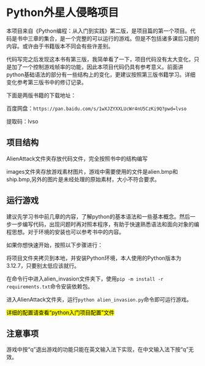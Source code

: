 # Python外星人侵略项目

本项目来自《Python编程：从入门到实践》第二版，是项目篇的第一个项目。代码是书中三章的集合，是一个完整的可以运行的游戏。但是不包括诸多课后习题的内容。或许由于书籍版本不同会有些许差别。

代码写完之后发现这本书有第三版，我简单看了一下，项目代码没有太大变化，只是加了一个控制游戏帧率的功能，因此本项目代码仍具有参考意义。前面讲python基础语法的部分有一些结构上的变化，更建议按照第三版书籍学习。详细变化参考第三版书中的修订记录。

下面是两版书籍的下载地址：

百度网盘：`https://pan.baidu.com/s/1wXJZYXXLUcWr4nU5CzKi9Q?pwd=lvso`

提取码：lvso

## 项目结构

AlienAttack文件夹存放代码文件，完全按照书中的结构编写

images文件夹存放游戏素材图片，游戏中需要使用的文件是alien.bmp和ship.bmp,另外的图片是未经处理的原始素材，大小不符合要求。

## 运行游戏

建议先学习书中前几章的内容，了解python的基本语法和一些基本概念。然后一步一步编写代码，出现问题时再对照本程序，有助于快速熟悉语法和面向对象的编程思想。对于环境的安装也可以参考书中的内容。

如果你想快速开始，按照以下步骤进行：

将项目文件夹拷贝到本地，并安装Python环境，本人使用的Python版本为3.12.7，只要别太低应该就行。

在命令行中进入alien_invasion文件夹下，使用`pip -m install -r requirements.txt`命令安装依赖包。

进入AlienAttack文件夹，运行`python alien_invasion.py`命令即可运行游戏。

<mark>详细的配置请查看“python入门项目配置”文件</mark>

## 注意事项

游戏中按“q”退出游戏的功能只能在英文输入法下实现，在中文输入法下按“q”无效。
